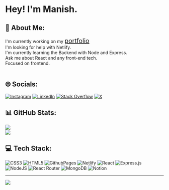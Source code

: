 # Hey! I'm Manish.

## 💫 About Me:
I'm currently working on my <a href="https://manishcode.netlify.app/" style="font-size:20px">portfolio</a> <br>I'm looking for help with Netlify.<br>I'm currently learning the Backend with Node and Express.<br>Ask me about React and any front-end tech.<br> Focused on frontend.<br><br>


## 🌐 Socials:
[![Instagram](https://img.shields.io/badge/Instagram-%23E4405F.svg?logo=Instagram&logoColor=white)](https://instagram.com/dev.manish_) [![LinkedIn](https://img.shields.io/badge/LinkedIn-%230077B5.svg?logo=linkedin&logoColor=white)](https://linkedin.com/in/manish-meena-7653b92a3) [![Stack Overflow](https://img.shields.io/badge/-Stackoverflow-FE7A16?logo=stack-overflow&logoColor=white)](https://stackoverflow.com/users/23633809) [![X](https://img.shields.io/badge/X-black.svg?logo=X&logoColor=white)](https://x.com/Manishdev21) 


## 📊 GitHub Stats:
![](https://github-readme-streak-stats.herokuapp.com/?user=ManishDev20&theme=dark&hide_border=true)<br/>
![](https://github-readme-stats.vercel.app/api/top-langs/?username=ManishDev20&theme=dark&hide_border=true&include_all_commits=true&count_private=false&layout=compact)

## 💻 Tech Stack:
![CSS3](https://img.shields.io/badge/css3-%231572B6.svg?style=for-the-badge&logo=css3&logoColor=white) ![HTML5](https://img.shields.io/badge/html5-%23E34F26.svg?style=for-the-badge&logo=html5&logoColor=white) ![GithubPages](https://img.shields.io/badge/github%20pages-121013?style=for-the-badge&logo=github&logoColor=white) ![Netlify](https://img.shields.io/badge/netlify-%23000000.svg?style=for-the-badge&logo=netlify&logoColor=#00C7B7) ![React](https://img.shields.io/badge/react-%2320232a.svg?style=for-the-badge&logo=react&logoColor=%2361DAFB) ![Express.js](https://img.shields.io/badge/express.js-%23404d59.svg?style=for-the-badge&logo=express&logoColor=%2361DAFB) ![NodeJS](https://img.shields.io/badge/node.js-6DA55F?style=for-the-badge&logo=node.js&logoColor=white) ![React Router](https://img.shields.io/badge/React_Router-CA4245?style=for-the-badge&logo=react-router&logoColor=white) ![MongoDB](https://img.shields.io/badge/MongoDB-%234ea94b.svg?style=for-the-badge&logo=mongodb&logoColor=white) ![Notion](https://img.shields.io/badge/Notion-%23000000.svg?style=for-the-badge&logo=notion&logoColor=white)


---
[![](https://visitcount.itsvg.in/api?id=ManishDev20&icon=7&color=1)](https://visitcount.itsvg.in)

<!-- Proudly created with GPRM ( https://gprm.itsvg.in ) -->
